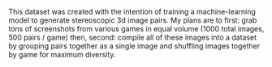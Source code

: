 This dataset was created with the intention of training a machine-learning model to generate stereoscopic 3d image pairs. My plans are to first: grab tons of screenshots from various games in equal volume (1000 total images, 500 pairs / game) then, second: compile all of these images into a dataset by grouping pairs together as a single image and shuffling images together by game for maximum diversity.
